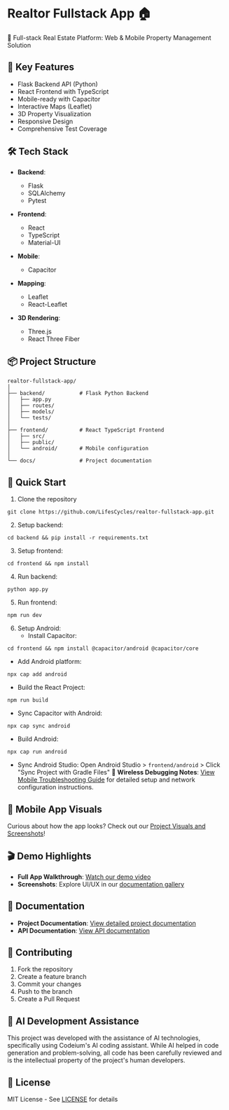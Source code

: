 # Realtor Fullstack App 🏠

🌟 Full-stack Real Estate Platform: Web & Mobile Property Management Solution

## 🔑 Key Features
- Flask Backend API (Python)
- React Frontend with TypeScript
- Mobile-ready with Capacitor
- Interactive Maps (Leaflet)
- 3D Property Visualization
- Responsive Design
- Comprehensive Test Coverage

## 🛠 Tech Stack
- **Backend**: 
  * Flask
  * SQLAlchemy
  * Pytest

- **Frontend**: 
  * React
  * TypeScript
  * Material-UI

- **Mobile**: 
  * Capacitor

- **Mapping**: 
  * Leaflet
  * React-Leaflet

- **3D Rendering**: 
  * Three.js
  * React Three Fiber

## 📦 Project Structure
```
realtor-fullstack-app/
│
├── backend/           # Flask Python Backend
│   ├── app.py
│   ├── routes/
│   ├── models/
│   └── tests/
│
├── frontend/          # React TypeScript Frontend
│   ├── src/
│   ├── public/
│   └── android/       # Mobile configuration
│
└── docs/              # Project documentation
```

## 🚀 Quick Start
1. Clone the repository
```
git clone https://github.com/LifesCycles/realtor-fullstack-app.git
```
2. Setup backend: 
```
cd backend && pip install -r requirements.txt
```
3. Setup frontend: 
```
cd frontend && npm install
```
4. Run backend: 
```
python app.py
```
5. Run frontend: 
```
npm run dev
```
6. Setup Android:
   - Install Capacitor: 
```
cd frontend && npm install @capacitor/android @capacitor/core
```
   - Add Android platform: 
```
npx cap add android
```
   - Build the React Project:
```
npm run build
```
   - Sync Capacitor with Android:
```
npx cap sync android
```
   - Build Android:
```
npx cap run android
```
   - Sync Android Studio: Open Android Studio > `frontend/android` > Click "Sync Project with Gradle Files"
   📝 **Wireless Debugging Notes**: [View Mobile Troubleshooting Guide](MOBILE_TROUBLESHOOTING.md) for detailed setup and network configuration instructions.

## 📱 Mobile App Visuals
Curious about how the app looks? Check out our [Project Visuals and Screenshots](docs/README.md)!

## 🎬 Demo Highlights
- **Full App Walkthrough**: [Watch our demo video](docs/README.md#-demo-video)
- **Screenshots**: Explore UI/UX in our [documentation gallery](docs/README.md)

## 📄 Documentation
- **Project Documentation**: [View detailed project documentation](docs/README.md)
- **API Documentation**: [View API documentation](docs/API.md)

## 🤝 Contributing
1. Fork the repository
2. Create a feature branch
3. Commit your changes
4. Push to the branch
5. Create a Pull Request

## 🤖 AI Development Assistance
This project was developed with the assistance of AI technologies, specifically using Codeium's AI coding assistant. While AI helped in code generation and problem-solving, all code has been carefully reviewed and is the intellectual property of the project's human developers.

## 📄 License
MIT License - See [LICENSE](LICENSE) for details

